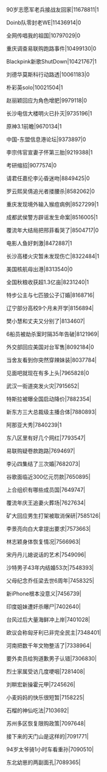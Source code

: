90岁志愿军老兵接战友回家|11678811|1

Doinb队零封老WE|11436914|0

全网传唱我的祖国|10797029|0

重庆调查易联购跑路事件|10499130|0

Blackpink新歌ShutDown|10421767|1

刘德华莫斯科行动路透|10061183|0

朴彩英solo|10021504|1

赵丽颖回应为角色增肥|9979118|0

长沙电信大楼明火已扑灭|9735196|1

原神3.1前瞻|9670134|1

中国-东盟信息港论坛|9373897|0

李宗伟官宣妻子怀第三胎|9219388|1

考研缩招|9077574|0

请君任嘉伦李沁昏迷吻|8849425|0

罗云熙吴倩追光者搂腰杀|8582062|0

重庆发现境外输入猴痘病例|8527299|1

成都武侯警方辟谣发生命案|8516005|1

覆流年大结局把邢菲看哭了|8504717|0

电影人鱼好刺激|8472887|1

长沙高楼火灾暂未发现伤亡|8322484|1

美国核航母出港|8313540|0

全国秋粮收获超1.3亿亩|8231240|1

特步公主与七匹狼公子订婚|8168716|

辽宁部分高校9个月未开学|8156894|

樊小慧和丈夫又分别了|8134607|

6船员被劫杀案时隔35年告破|8121969|

外交部回应美国对台军售|8092184|0

当舍友看到你突然穿辣妹装|8037784|

见面吧就现在有多上头|7965828|0

武汉一街道突发火灾|7915652|

特斯拉被曝全国启动降价|7882354|

新东方三大总裁级主播合体|7880893|

阿那亚大秀|7840239|1

东八区里有好几个网红|7793547|

易联购疑卷款跑路|7694697|

李沁四集结了三次婚|7682073|

谷歌面临近300亿元罚款|7650895|

上合组织有哪些成员国|7649747|

覆流年庆王追妻火葬场|7627634|

矿大回应男生打架被取消保研|7585126|

李景亮向白大拿提出要求|7573663|

林志颖身体恢复情况|7566963|

宋丹丹儿媳说话的艺术|7549096|

沙特男子43年内结婚53次|7548393|

父母纪念乔任梁去世6周年|7458325|

新iPhone根本没意义|7456739|

印度姐妹遭奸杀曝尸|7402640|

台风过后大量海鲜冲上岸|7401028|

欧议会称匈牙利已非完全民主|7348401|

河南把数千年文物整活了|7338964|

要外卖员给狗道歉男子认错|7306830|

烈士家属受访几度哽咽|7281408|

刘畊宏新操霍元甲|7245626|

小麦妈妈的快乐很短暂|7158225|

石榴的神仙吃法|7103692|

苏州多区恢复限购政策|7097648|

接下来的天门山是这样的|7091771|

94岁太爷骑1小时车看重孙|7090510|

东北幼崽的两副面孔|7089365|

